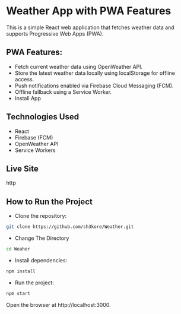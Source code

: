 
# Weather App with PWA Features

This is a simple React web application that fetches weather data and supports Progressive Web Apps (PWA).

## PWA Features:

* Fetch current weather data using OpenWeather API.
* Store the latest weather data locally using localStorage for offline access.
* Push notifications enabled via Firebase Cloud Messaging (FCM).
* Offline fallback using a Service Worker.
* Install App

## Technologies Used

* React
* Firebase (FCM)
* OpenWeather API
* Service Workers

## Live Site

http

## How to Run the Project

* Clone the repository:

```bash
git clone https://github.com/sh3kore/Weather.git
```
* Change The Directory
```bash
cd Weaher
```

* Install dependencies:
```bash
npm install
```

* Run the project:
```bash
npm start
```

Open the browser at http://localhost:3000.
